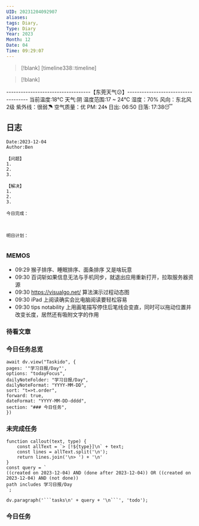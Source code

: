 ```yaml
---
UID: 20231204092907
aliases: 
tags: Diary,
Type: Diary
Year: 2023
Month: 12
Date: 04
Time: 09:29:07
---
```

> [!blank] 
> [timeline338::timeline]

>[!blank]
> 
-----------------------------------【东莞天气😕】------------------------------------
当前温度:18℃
天气:阴
温度范围:17 ~ 24℃
湿度：70%
风向：东北风 2级
紫外线：很弱☂
空气质量：优 PM: 24🌀
日出: 06:50 日落: 17:38😴

## 日志

```
Date:2023-12-04
Author:Ben

【问题】
1.
2.
3.

【解决】
1.
2.
3.

今日完成：



明日计划：


```

### MEMOS
- 09:29 猴子排序、睡眠排序、面条排序 又是啥玩意
- 09:30 百词斩如果信息无法与手机同步，就退出应用重新打开，拉取服务器资源
- 09:30 https://visualgo.net/ 算法演示过程动态图
- 09:30 iPad 上阅读确实会比电脑阅读要轻松容易
- 09:30 tips notability 上用画笔描写停住后笔线会变直，同时可以拖动位置并改变长度，居然还有吸附文字的作用



### 待看文章



### 今日任务总览

```dataviewjs
await dv.view("Taskido", {
pages: '"学习日报/Day"',
options: "todayFocus",
dailyNoteFolder: "学习日报/Day",
dailyNoteFormat: "YYYY-MM-DD",
sort: "t=>t.order",
forward: true,
dateFormat: "YYYY-MM-DD-dddd",
section: "### 今日任务",
})
```

### 未完成任务

```dataviewjs
function callout(text, type) {
    const allText = `> [!${type}]\n` + text;
    const lines = allText.split('\n');
    return lines.join('\n> ') + '\n'
}
const query = `
((created on 2023-12-04) AND (done after 2023-12-04)) OR ((created on 2023-12-04) AND (not done))
path includes 学习日报/Day
`;

dv.paragraph('```tasks\n' + query + '\n```', 'todo');
```


### 今日任务
